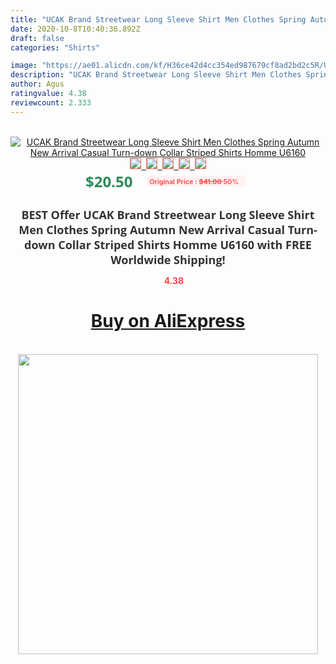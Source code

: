 ```yaml
---
title: "UCAK Brand Streetwear Long Sleeve Shirt Men Clothes Spring Autumn New Arrival Casual Turn-down Collar Striped Shirts Homme U6160"
date: 2020-10-8T10:40:36.892Z
draft: false
categories: "Shirts"

image: "https://ae01.alicdn.com/kf/H36ce42d4cc354ed987679cf8ad2bd2c5R/UCAK-Brand-Streetwear-Long-Sleeve-Shirt-Men-Clothes-Spring-Autumn-New-Arrival-Casual-Turn-down-Collar.jpg"
description: "UCAK Brand Streetwear Long Sleeve Shirt Men Clothes Spring Autumn New Arrival Casual Turn-down Collar Striped Shirts Homme U6160"
author: Agus
ratingvalue: 4.38
reviewcount: 2.333
---
```

<br>
<div style="text-align: center;">
<a href="https://s.click.aliexpress.com/e/_ABeIbT" target="_blank" rel="nofollow noopener noreferrer"><img alt="UCAK Brand Streetwear Long Sleeve Shirt Men Clothes Spring Autumn New Arrival Casual Turn-down Collar Striped Shirts Homme U6160" class="magnifier-image" src="https://ae01.alicdn.com/kf/H36ce42d4cc354ed987679cf8ad2bd2c5R/UCAK-Brand-Streetwear-Long-Sleeve-Shirt-Men-Clothes-Spring-Autumn-New-Arrival-Casual-Turn-down-Collar.jpg_640x640.jpg">
<br>
<img style="border:1px solid salmon" src="https://ae01.alicdn.com/kf/H36ce42d4cc354ed987679cf8ad2bd2c5R/UCAK-Brand-Streetwear-Long-Sleeve-Shirt-Men-Clothes-Spring-Autumn-New-Arrival-Casual-Turn-down-Collar.jpg_120x120.jpg">&nbsp;&nbsp;<img style="border:1px solid salmon" src="https://ae01.alicdn.com/kf/H298cdc5473d34a0784ab398f134a3ebfk/UCAK-Brand-Streetwear-Long-Sleeve-Shirt-Men-Clothes-Spring-Autumn-New-Arrival-Casual-Turn-down-Collar.jpg_120x120.jpg">&nbsp;&nbsp;<img style="border:1px solid salmon" src="https://ae01.alicdn.com/kf/Habc507cd9ed14a73a46826c00895f7218/UCAK-Brand-Streetwear-Long-Sleeve-Shirt-Men-Clothes-Spring-Autumn-New-Arrival-Casual-Turn-down-Collar.jpg_120x120.jpg">&nbsp;&nbsp;<img style="border:1px solid salmon" src="https://ae01.alicdn.com/kf/H57f79a1a20b94dbdaf5f2c557ec83b186/UCAK-Brand-Streetwear-Long-Sleeve-Shirt-Men-Clothes-Spring-Autumn-New-Arrival-Casual-Turn-down-Collar.jpg_120x120.jpg">&nbsp;&nbsp;<img style="border:1px solid salmon" src="https://ae01.alicdn.com/kf/H0bf7816ff868483c863bbea205ff272da/UCAK-Brand-Streetwear-Long-Sleeve-Shirt-Men-Clothes-Spring-Autumn-New-Arrival-Casual-Turn-down-Collar.jpg_120x120.jpg"></a></div><br0>
<div style="text-align: center;"><span style="background-color: white; border: 0px; box-sizing: border-box; color: seagreen; display: inline-block; font-family: &quot;open sans&quot; , &quot;arial&quot; , &quot;helvetica&quot; , sans-serif , &quot;heiti&quot;; font-size: 24px; font-stretch: inherit; font-weight: 700; line-height: inherit; margin: 0px 10px 0px 0px; padding: 0px; vertical-align: middle;">$20.50 </span>
<span style="background: rgb(255 , 241 , 241); border-radius: 3px; border: 0px; box-sizing: border-box; color: #ff4747; display: inline-block; font-family: inherit; font-size: 12px; font-stretch: inherit; font-style: inherit; font-variant: inherit; font-weight: 600; line-height: inherit; margin: 0px; padding: 2px 5px; transform: scale(0.9); vertical-align: middle;">Original Price : <b style="text-decoration: line-through;">$41.00 </b> 50%&nbsp;&nbsp;</span></div>
<h1 style="color: #333333; display: inline-block; font-family: &quot;open sans&quot; , &quot;arial&quot; , &quot;helvetica&quot; , sans-serif , &quot;heiti&quot;; font-size: 18px; font-stretch: inherit; font-weight: 700; text-align: center;">BEST Offer UCAK Brand Streetwear Long Sleeve Shirt Men Clothes Spring Autumn New Arrival Casual Turn-down Collar Striped Shirts Homme U6160 with FREE Worldwide Shipping!</h1>
<div style="color: #ff4747; text-align: center;">
<img src="https://4.bp.blogspot.com/-M0ZcTcb-5uY/XleCXlxnR4I/AAAAAAAAAEc/OrjgMkXV1oMQFaCRZj5HQwOCBcu3w1FegCPcBGAYYCw/s1600/star.png" style="height: 15px;">&nbsp;<b>4.38</b></div>
<div class="button_cont" align="center"><a class="buynow_a" href="https://s.click.aliexpress.com/e/_ABeIbT" target="_blank" rel="nofollow noopener noreferrer"><H1>Buy on AliExpress</H1></a></div><br>
<div class="separator" style="clear: both; text-align: center;">
<img src="https://lh3.googleusercontent.com/-pTy5HemUv9M/XlePHvY0dAI/AAAAAAAAAE4/0nX5iRUoIWY8eMW9Dpxeirr157OZliDIgCLcBGAsYHQ/s1600/badge.gif" width="480">
</div>
